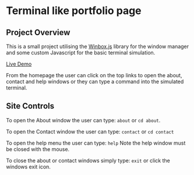 # Terminal like portfolio page

## Project Overview

This is a small project utilising the [Winbox.js](https://nextapps-de.github.io/winbox/) library for the window manager and some custom Javascript for the basic terminal simulation.

[Live Demo](https://jackedwards-it.github.io/terminal-style-portfolio/)

From the homepage the user can click on the top links to open the about, contact and help windows or they can type a command into the simulated terminal.

## Site Controls

To open the About window the user can type: `about` or `cd about`.

To open the Contact window the user can type: `contact` or `cd contact`

To open the help menu the user can type: `help` Note the help window must be closed with the mouse.

To close the about or contact windows simply type: `exit` or click the windows exit icon.
